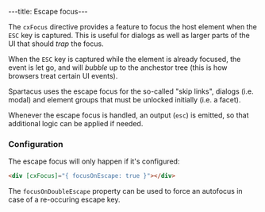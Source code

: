 ---title: Escape focus---

The `cxFocus` directive provides a feature to focus the host element when the `ESC` key is captured. This is useful for dialogs as well as larger parts of the UI that should _trap_ the focus. 

When the `ESC` key is captured while the element is already focused, the event is let go, and will _bubble_ up to the anchestor tree (this is how browsers treat certain UI events). 

Spartacus uses the escape focus for the so-called "skip links", dialogs (i.e. modal) and element groups that must be unlocked initially (i.e. a facet).

Whenever the escape focus is handled, an output (`esc`) is emitted, so that additional logic can be applied if needed. 

### Configuration
The escape focus will only happen if it's configured: 
```html
<div [cxFocus]="{ focusOnEscape: true }"></div>
```

The `focusOnDoubleEscape` property can be used to force an autofocus in case of a re-occuring escape key. 

